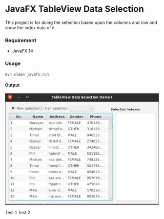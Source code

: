 # JavaFX TableView Data Selection

This project is for doing the selection based upon the columns and row and show the index data of it. 

### Requirement
- JavaFX 14

### Usage
```shell script
mvn clean javafx:run
```

#### Output
![Table View Data Selection](output.png)

Test 1
Test 2

